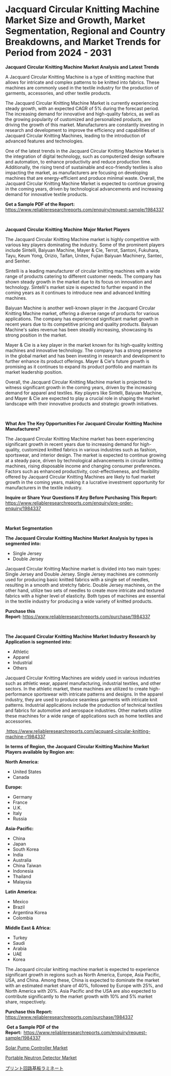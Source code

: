 <p><h1>Jacquard Circular Knitting Machine Market Size and Growth, Market Segmentation, Regional and Country Breakdowns, and Market Trends for Period from 2024 -  2031</h1></p><p><strong>Jacquard Circular Knitting Machine Market Analysis and Latest Trends</strong></p>
<p><p>A Jacquard Circular Knitting Machine is a type of knitting machine that allows for intricate and complex patterns to be knitted into fabrics. These machines are commonly used in the textile industry for the production of garments, accessories, and other textile products.</p><p>The Jacquard Circular Knitting Machine Market is currently experiencing steady growth, with an expected CAGR of 5% during the forecast period. The increasing demand for innovative and high-quality fabrics, as well as the growing popularity of customized and personalized products, are driving the growth of this market. Manufacturers are constantly investing in research and development to improve the efficiency and capabilities of Jacquard Circular Knitting Machines, leading to the introduction of advanced features and technologies.</p><p>One of the latest trends in the Jacquard Circular Knitting Machine Market is the integration of digital technology, such as computerized design software and automation, to enhance productivity and reduce production time. Additionally, the rising trend of sustainable and eco-friendly textiles is also impacting the market, as manufacturers are focusing on developing machines that are energy-efficient and produce minimal waste. Overall, the Jacquard Circular Knitting Machine Market is expected to continue growing in the coming years, driven by technological advancements and increasing demand for innovative textile products.</p></p>
<p><strong>Get a Sample PDF of the Report:&nbsp;</strong> <a href="https://www.reliableresearchreports.com/enquiry/request-sample/1984337">https://www.reliableresearchreports.com/enquiry/request-sample/1984337</a></p>
<p>&nbsp;</p>
<p><strong>Jacquard Circular Knitting Machine Major Market Players</strong></p>
<p><p>The Jacquard Circular Knitting Machine market is highly competitive with various key players dominating the industry. Some of the prominent players include Sintelli, Baiyuan Machine, Mayer & Cie, Terrot, Santoni, Fukuhara, Tayu, Keum Yong, Orizio, Taifan, Unitex, Fujian Baiyuan Machinery, Santec, and Senher.</p><p>Sintelli is a leading manufacturer of circular knitting machines with a wide range of products catering to different customer needs. The company has shown steady growth in the market due to its focus on innovation and technology. Sintelli's market size is expected to further expand in the coming years as it continues to introduce new and advanced knitting machines.</p><p>Baiyuan Machine is another well-known player in the Jacquard Circular Knitting Machine market, offering a diverse range of products for various applications. The company has experienced significant market growth in recent years due to its competitive pricing and quality products. Baiyuan Machine's sales revenue has been steadily increasing, showcasing its strong position in the market.</p><p>Mayer & Cie is a key player in the market known for its high-quality knitting machines and innovative technology. The company has a strong presence in the global market and has been investing in research and development to further enhance its product offerings. Mayer & Cie's future growth is promising as it continues to expand its product portfolio and maintain its market leadership position.</p><p>Overall, the Jacquard Circular Knitting Machine market is projected to witness significant growth in the coming years, driven by the increasing demand for apparel and textiles. Key players like Sintelli, Baiyuan Machine, and Mayer & Cie are expected to play a crucial role in shaping the market landscape with their innovative products and strategic growth initiatives.</p></p>
<p>&nbsp;</p>
<p><strong>What Are The Key Opportunities For Jacquard Circular Knitting Machine Manufacturers?</strong></p>
<p><p>The Jacquard Circular Knitting Machine market has been experiencing significant growth in recent years due to increasing demand for high-quality, customized knitted fabrics in various industries such as fashion, sportswear, and interior design. The market is expected to continue growing at a steady pace, driven by technological advancements in circular knitting machines, rising disposable income and changing consumer preferences. Factors such as enhanced productivity, cost-effectiveness, and flexibility offered by Jacquard Circular Knitting Machines are likely to fuel market growth in the coming years, making it a lucrative investment opportunity for manufacturers in the textile industry.</p></p>
<p><strong>Inquire or Share Your Questions If Any Before Purchasing This Report:</strong> <a href="https://www.reliableresearchreports.com/enquiry/pre-order-enquiry/1984337">https://www.reliableresearchreports.com/enquiry/pre-order-enquiry/1984337</a></p>
<p>&nbsp;</p>
<p><strong>Market Segmentation</strong></p>
<p><strong>The Jacquard Circular Knitting Machine Market Analysis by types is segmented into:</strong></p>
<p><ul><li>Single Jersey</li><li>Double Jersey</li></ul></p>
<p><p>Jacquard Circular Knitting Machine market is divided into two main types: Single Jersey and Double Jersey. Single Jersey machines are commonly used for producing basic knitted fabrics with a single set of needles, resulting in a smooth and stretchy fabric. Double Jersey machines, on the other hand, utilize two sets of needles to create more intricate and textured fabrics with a higher level of elasticity. Both types of machines are essential in the textile industry for producing a wide variety of knitted products.</p></p>
<p><strong>Purchase this Report:&nbsp;</strong><a href="https://www.reliableresearchreports.com/purchase/1984337">https://www.reliableresearchreports.com/purchase/1984337</a></p>
<p>&nbsp;</p>
<p><strong>The Jacquard Circular Knitting Machine Market Industry Research by Application is segmented into:</strong></p>
<p><ul><li>Athletic</li><li>Apparel</li><li>Industrial</li><li>Others</li></ul></p>
<p><p>Jacquard Circular Knitting Machines are widely used in various industries such as athletic wear, apparel manufacturing, industrial textiles, and other sectors. In the athletic market, these machines are utilized to create high-performance sportswear with intricate patterns and designs. In the apparel industry, they are used to produce seamless garments with intricate knit patterns. Industrial applications include the production of technical textiles and fabrics for automotive and aerospace industries. Other markets utilize these machines for a wide range of applications such as home textiles and accessories.</p></p>
<p><a href="https://www.reliableresearchreports.com/jacquard-circular-knitting-machine-r1984337">&nbsp;https://www.reliableresearchreports.com/jacquard-circular-knitting-machine-r1984337</a></p>
<p><strong>In terms of Region, the Jacquard Circular Knitting Machine Market Players available by Region are:</strong></p>
<p>
    <p> <strong> North America: </strong>
        <ul>
            <li>United States</li>
            <li>Canada</li>
        </ul>
        </p> 
    <p> <strong> Europe: </strong>
        <ul>
            <li>Germany</li>
            <li>France</li>
            <li>U.K.</li>
            <li>Italy</li>
            <li>Russia</li>
        </ul>
        </p> 
    <p> <strong> Asia-Pacific: </strong>
        <ul>
            <li>China</li>
            <li>Japan</li>
            <li>South Korea</li>
            <li>India</li>
            <li>Australia</li>
            <li>China Taiwan</li>
            <li>Indonesia</li>
            <li>Thailand</li>
            <li>Malaysia</li>
        </ul>
        </p> 
    <p> <strong> Latin America: </strong>
        <ul>
            <li>Mexico</li>
            <li>Brazil</li>
            <li>Argentina Korea</li>
            <li>Colombia</li>
        </ul>
        </p> 
    <p> <strong> Middle East & Africa: </strong>
        <ul>
            <li>Turkey</li>
            <li>Saudi</li>
            <li>Arabia</li>
            <li>UAE</li>
            <li>Korea</li>
        </ul>
    </p>
    </p>
<p><p>The Jacquard circular knitting machine market is expected to experience significant growth in regions such as North America, Europe, Asia Pacific, USA, and China. Among these, China is expected to dominate the market with an estimated market share of 40%, followed by Europe with 25%, and North America with 20%. Asia Pacific and the USA are also expected to contribute significantly to the market growth with 10% and 5% market share, respectively.</p></p>
<p><strong>Purchase this Report: </strong><a href="https://www.reliableresearchreports.com/purchase/1984337">https://www.reliableresearchreports.com/purchase/1984337</a></p>
<p>&nbsp;<strong>Get a Sample PDF of the Report:&nbsp;&nbsp;</strong><a href="https://www.reliableresearchreports.com/enquiry/request-sample/1984337">https://www.reliableresearchreports.com/enquiry/request-sample/1984337</a></p>
<p><strong></strong></p>
<p><p><a href="https://github.com/myacatherineblakecaczo9vcsw/Market-Research-Report-List-2/blob/main/solar-pump-controller-market.md">Solar Pump Controller Market</a></p><p><a href="https://github.com/okotobwrhuteie/Market-Research-Report-List-2/blob/main/portable-neutron-detector-market.md">Portable Neutron Detector Market</a></p><p><a href="https://github.com/SarahFahey88/Market-Research-Report-List-1/blob/main/624042434165.md">プリント回路基板ラミネート</a></p></p>
